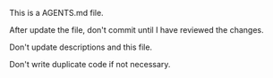 This is a AGENTS.md file.

After update the file, don't commit until I have reviewed the changes.

Don't update descriptions and this file. 

Don't write duplicate code if not necessary.